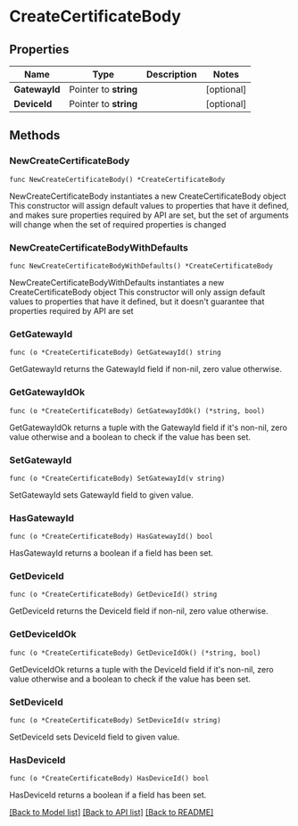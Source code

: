 # CreateCertificateBody

## Properties

Name | Type | Description | Notes
------------ | ------------- | ------------- | -------------
**GatewayId** | Pointer to **string** |  | [optional] 
**DeviceId** | Pointer to **string** |  | [optional] 

## Methods

### NewCreateCertificateBody

`func NewCreateCertificateBody() *CreateCertificateBody`

NewCreateCertificateBody instantiates a new CreateCertificateBody object
This constructor will assign default values to properties that have it defined,
and makes sure properties required by API are set, but the set of arguments
will change when the set of required properties is changed

### NewCreateCertificateBodyWithDefaults

`func NewCreateCertificateBodyWithDefaults() *CreateCertificateBody`

NewCreateCertificateBodyWithDefaults instantiates a new CreateCertificateBody object
This constructor will only assign default values to properties that have it defined,
but it doesn't guarantee that properties required by API are set

### GetGatewayId

`func (o *CreateCertificateBody) GetGatewayId() string`

GetGatewayId returns the GatewayId field if non-nil, zero value otherwise.

### GetGatewayIdOk

`func (o *CreateCertificateBody) GetGatewayIdOk() (*string, bool)`

GetGatewayIdOk returns a tuple with the GatewayId field if it's non-nil, zero value otherwise
and a boolean to check if the value has been set.

### SetGatewayId

`func (o *CreateCertificateBody) SetGatewayId(v string)`

SetGatewayId sets GatewayId field to given value.

### HasGatewayId

`func (o *CreateCertificateBody) HasGatewayId() bool`

HasGatewayId returns a boolean if a field has been set.

### GetDeviceId

`func (o *CreateCertificateBody) GetDeviceId() string`

GetDeviceId returns the DeviceId field if non-nil, zero value otherwise.

### GetDeviceIdOk

`func (o *CreateCertificateBody) GetDeviceIdOk() (*string, bool)`

GetDeviceIdOk returns a tuple with the DeviceId field if it's non-nil, zero value otherwise
and a boolean to check if the value has been set.

### SetDeviceId

`func (o *CreateCertificateBody) SetDeviceId(v string)`

SetDeviceId sets DeviceId field to given value.

### HasDeviceId

`func (o *CreateCertificateBody) HasDeviceId() bool`

HasDeviceId returns a boolean if a field has been set.


[[Back to Model list]](../README.md#documentation-for-models) [[Back to API list]](../README.md#documentation-for-api-endpoints) [[Back to README]](../README.md)


